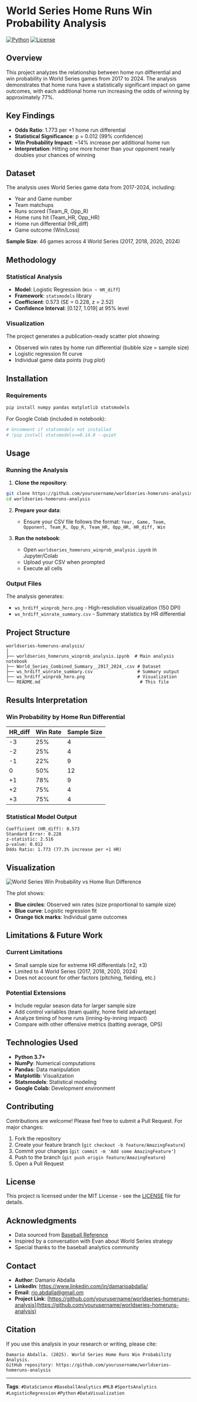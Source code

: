 # World Series Home Runs Win Probability Analysis

[![Python](https://img.shields.io/badge/Python-3.7+-blue.svg)](https://www.python.org/downloads/)
[![License](https://img.shields.io/badge/License-MIT-green.svg)](LICENSE)

## Overview

This project analyzes the relationship between home run differential and win probability in World Series games from 2017 to 2024. The analysis demonstrates that home runs have a statistically significant impact on game outcomes, with each additional home run increasing the odds of winning by approximately 77%.

## Key Findings

- **Odds Ratio**: 1.773 per +1 home run differential
- **Statistical Significance**: p = 0.012 (99% confidence)
- **Win Probability Impact**: ~14% increase per additional home run
- **Interpretation**: Hitting one more homer than your opponent nearly doubles your chances of winning

## Dataset

The analysis uses World Series game data from 2017-2024, including:
- Year and Game number
- Team matchups
- Runs scored (Team_R, Opp_R)
- Home runs hit (Team_HR, Opp_HR)
- Home run differential (HR_diff)
- Game outcome (Win/Loss)

**Sample Size**: 46 games across 4 World Series (2017, 2018, 2020, 2024)

## Methodology

### Statistical Analysis
- **Model**: Logistic Regression (`Win ~ HR_diff`)
- **Framework**: `statsmodels` library
- **Coefficient**: 0.573 (SE = 0.228, z = 2.52)
- **Confidence Interval**: [0.127, 1.019] at 95% level

### Visualization
The project generates a publication-ready scatter plot showing:
- Observed win rates by home run differential (bubble size = sample size)
- Logistic regression fit curve
- Individual game data points (rug plot)

## Installation

### Requirements
```bash
pip install numpy pandas matplotlib statsmodels
```

For Google Colab (included in notebook):
```python
# Uncomment if statsmodels not installed
# !pip install statsmodels==0.14.0 --quiet
```

## Usage

### Running the Analysis

1. **Clone the repository**:
```bash
git clone https://github.com/yourusername/worldseries-homeruns-analysis.git
cd worldseries-homeruns-analysis
```

2. **Prepare your data**:
   - Ensure your CSV file follows the format: `Year, Game, Team, Opponent, Team_R, Opp_R, Team_HR, Opp_HR, HR_diff, Win`

3. **Run the notebook**:
   - Open `worldseries_homeruns_winprob_analysis.ipynb` in Jupyter/Colab
   - Upload your CSV when prompted
   - Execute all cells

### Output Files
The analysis generates:
- `ws_hrdiff_winprob_hero.png` - High-resolution visualization (150 DPI)
- `ws_hrdiff_winrate_summary.csv` - Summary statistics by HR differential

## Project Structure

```
worldseries-homeruns-analysis/
│
├── worldseries_homeruns_winprob_analysis.ipynb  # Main analysis notebook
├── World_Series_Combined_Summary__2017_2024_.csv # Dataset
├── ws_hrdiff_winrate_summary.csv                 # Summary output
├── ws_hrdiff_winprob_hero.png                    # Visualization
└── README.md                                      # This file
```

## Results Interpretation

### Win Probability by Home Run Differential

| HR_diff | Win Rate | Sample Size |
|---------|----------|-------------|
| -3      | 25%      | 4           |
| -2      | 25%      | 4           |
| -1      | 22%      | 9           |
| 0       | 50%      | 12          |
| +1      | 78%      | 9           |
| +2      | 75%      | 4           |
| +3      | 75%      | 4           |

### Statistical Model Output

```
Coefficient (HR_diff): 0.573
Standard Error: 0.228
z-statistic: 2.516
p-value: 0.012
Odds Ratio: 1.773 (77.3% increase per +1 HR)
```

## Visualization

![World Series Win Probability vs Home Run Difference](ws_hrdiff_winprob_hero.png)

The plot shows:
- **Blue circles**: Observed win rates (size proportional to sample size)
- **Blue curve**: Logistic regression fit
- **Orange tick marks**: Individual game outcomes

## Limitations & Future Work

### Current Limitations
- Small sample size for extreme HR differentials (±2, ±3)
- Limited to 4 World Series (2017, 2018, 2020, 2024)
- Does not account for other factors (pitching, fielding, etc.)

### Potential Extensions
- Include regular season data for larger sample size
- Add control variables (team quality, home field advantage)
- Analyze timing of home runs (inning-by-inning impact)
- Compare with other offensive metrics (batting average, OPS)

## Technologies Used

- **Python 3.7+**
- **NumPy**: Numerical computations
- **Pandas**: Data manipulation
- **Matplotlib**: Visualization
- **Statsmodels**: Statistical modeling
- **Google Colab**: Development environment

## Contributing

Contributions are welcome! Please feel free to submit a Pull Request. For major changes:

1. Fork the repository
2. Create your feature branch (`git checkout -b feature/AmazingFeature`)
3. Commit your changes (`git commit -m 'Add some AmazingFeature'`)
4. Push to the branch (`git push origin feature/AmazingFeature`)
5. Open a Pull Request

## License

This project is licensed under the MIT License - see the [LICENSE](LICENSE) file for details.

## Acknowledgments

- Data sourced from [Baseball Reference](https://www.baseball-reference.com/)
- Inspired by a conversation with Evan about World Series strategy
- Special thanks to the baseball analytics community

## Contact

- **Author**: Damario Abdalla
- **LinkedIn**: https://www.linkedin.com/in/damarioabdalla/
- **Email**: rio.abdalla@gmail.om
- **Project Link**: [https://github.com/yourusername/worldseries-homeruns-analysis](https://github.com/yourusername/worldseries-homeruns-analysis)

## Citation

If you use this analysis in your research or writing, please cite:

```
Damario Abdalla. (2025). World Series Home Runs Win Probability Analysis. 
GitHub repository: https://github.com/yourusername/worldseries-homeruns-analysis
```

---

**Tags**: `#DataScience` `#BaseballAnalytics` `#MLB` `#SportsAnalytics` `#LogisticRegression` `#Python` `#DataVisualization`